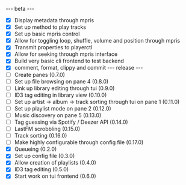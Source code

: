 --- beta ---
- [x] Display metadata through mpris
- [x] Set up method to play tracks
- [x] Set up basic mpris control
- [x] Allow for toggling loop, shuffle, volume and position through mpris
- [x] Transmit properties to playerctl
- [x] Allow for seeking through mpris interface
- [x] Build very basic cli frontend to test backend
- [x] comment, format, clippy and commit
--- release ---
- [ ] Create panes (0.7.0)
- [ ] Set up file browsing on pane 4 (0.8.0)
- [ ] Link up library editing through tui (0.9.0)
- [ ] ID3 tag editing in library view (0.10.0)
- [ ] Set up artist -> album -> track sorting through tui on pane 1 (0.11.0)
- [ ] Set up playlist mode on pane 2 (0.12.0)
- [ ] Music discovery on pane 5 (0.13.0)
- [ ] Tag guessing via Spotify / Deezer API (0.14.0)
- [ ] LastFM scrobbling (0.15.0)
- [ ] Track sorting (0.16.0)
- [ ] Make highly configurable through config file (0.17.0)
- [x] Queueing (0.2.0)
- [x] Set up config file (0.3.0)
- [x] Allow creation of playlists (0.4.0)
- [x] ID3 tag editing (0.5.0)
- [x] Start work on tui frontend (0.6.0)
